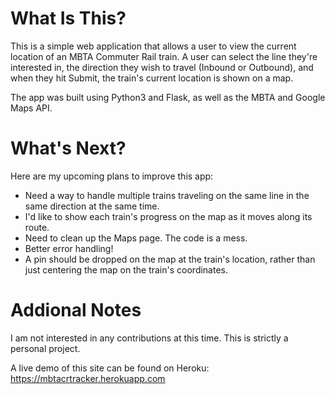 # What Is This?
This is a simple web application that allows a user to view the current location of an MBTA Commuter Rail train. A user can select the line they're interested in, the direction they wish to travel (Inbound or Outbound), and when they hit Submit, the train's current location is shown on a map.

The app was built using Python3 and Flask, as well as the MBTA and Google Maps API.

# What's Next?
Here are my upcoming plans to improve this app:
- Need a way to handle multiple trains traveling on the same line in the same direction at the same time.
- I'd like to show each train's progress on the map as it moves along its route.
- Need to clean up the Maps page. The code is a mess.
- Better error handling!
- A pin should be dropped on the map at the train's location, rather than just centering the map on the train's coordinates.

# Addional Notes
I am not interested in any contributions at this time. This is strictly a personal project.

A live demo of this site can be found on Heroku: https://mbtacrtracker.herokuapp.com